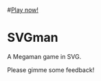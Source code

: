#[Play now!](http://rafaelcastrocouto.github.com/svgman/game.svg "Play now!")

SVGman
=======
A Megaman game in SVG.

Please gimme some feedback!